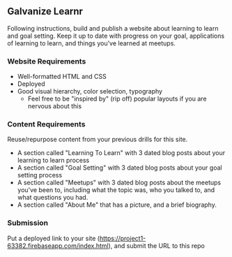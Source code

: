 ## Galvanize Learnr

Following instructions, build and publish a website about learning to learn and goal setting. Keep it up to date with progress on your goal, applications of learning to learn, and things you've learned at meetups.

### Website Requirements

* Well-formatted HTML and CSS
* Deployed
* Good visual hierarchy, color selection, typography
    * Feel free to be "inspired by" (rip off) popular layouts if you are nervous about this

### Content Requirements

Reuse/repurpose content from your previous drills for this site.

* A section called "Learning To Learn" with 3 dated blog posts about your learning to learn process
* A section called "Goal Setting" with 3 dated blog posts about your goal setting process
* A section called "Meetups" with 3 dated blog posts about the meetups you've been to, including what the topic was, who you talked to, and what questions you had.
* A section called "About Me" that has a picture, and a brief biography.

### Submission

Put a deployed link to your site (https://project1-63382.firebaseapp.com/index.html), and submit the URL to this repo
